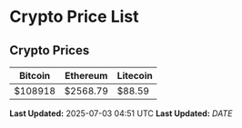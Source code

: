 # Crypto Price List

## Crypto Prices
| Bitcoin | Ethereum | Litecoin |
| ------- | -------- | -------- |
| $108918 | $2568.79 | $88.59 |
**Last Updated:** 2025-07-03 04:51 UTC
**Last Updated:** $DATE$
